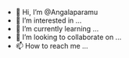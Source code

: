 - 👋 Hi, I’m @Angalaparamu
- 👀 I’m interested in ...
- 🌱 I’m currently learning ...
- 💞️ I’m looking to collaborate on ...
- 📫 How to reach me ...

<!---
Angalaparamu/Angalaparamu is a ✨ special ✨ repository because its `README.md` (this file) appears on your GitHub profile.
You can click the Preview link to take a look at your changes.
--->
